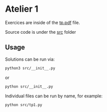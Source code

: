 # Atelier 1

Exercices are inside of the [tp.pdf](./assets/tp.pdf) file.

Source code is under the [src](./src/) folder

## Usage

Solutions can be run via:

```sh
python3 src/__init__.py
```
or
```sh
python src/__init__.py
```

Individual files can be run by name, for example:
```sh
python src/tp1.py
```